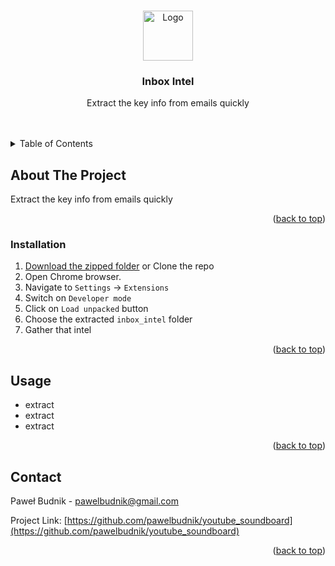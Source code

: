 <a name="readme-top"></a>

<!-- PROJECT LOGO -->
<br />
<div align="center">
  <a href="https://github.com/pawelbudnik/inbox_intel">
    <img src="https://www.iconpacks.net/icons/2/free-youtube-logo-icon-2431-thumb.png" alt="Logo" width="80" height="80">
  </a>

  <h3 align="center">Inbox Intel</h3>

  <p align="center">
    Extract the key info from emails quickly
    <br />
    <br />
    <br />
  </p>
</div>

<!-- TABLE OF CONTENTS -->
<details>
  <summary>Table of Contents</summary>
  <ol>
    <li>
      <a href="#about-the-project">About The Project</a>
    </li>
    <li>
      <a href="#installation">Installation</a>
    </li>
    <li><a href="#usage">Usage</a></li>
    <li><a href="#contact">Contact</a></li>
  </ol>
</details>

<!-- ABOUT THE PROJECT -->
## About The Project

Extract the key info from emails quickly

<p align="right">(<a href="#readme-top">back to top</a>)</p>

### Installation

1. [Download the zipped folder](https://github.com/pawelbudnik/youtube_soundboard/archive/refs/heads/master.zip) or Clone the repo
2. Open Chrome browser.
3. Navigate to `Settings` -> `Extensions`
4. Switch on `Developer mode`
5. Click on `Load unpacked` button
6. Choose the extracted `inbox_intel` folder
7. Gather that intel

<p align="right">(<a href="#readme-top">back to top</a>)</p>

<!-- USAGE EXAMPLES -->
## Usage

- extract
- extract
- extract

<p align="right">(<a href="#readme-top">back to top</a>)</p>

<!-- CONTACT -->
## Contact

Paweł Budnik - pawelbudnik@gmail.com

Project Link: [https://github.com/pawelbudnik/youtube_soundboard](https://github.com/pawelbudnik/youtube_soundboard)

<p align="right">(<a href="#readme-top">back to top</a>)</p>
